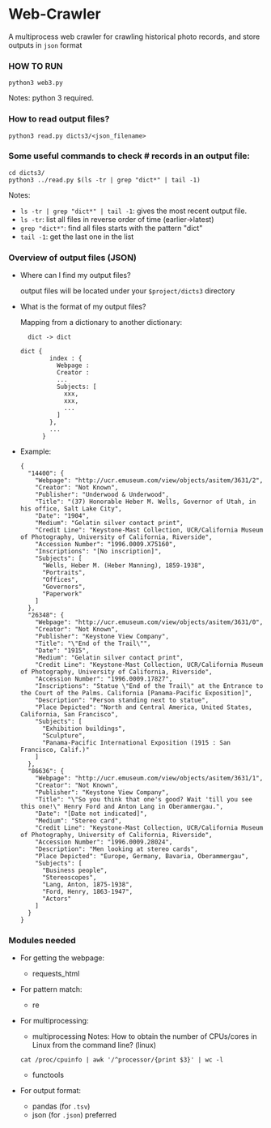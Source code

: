 # Web-Crawler
A multiprocess web crawler for crawling historical photo records, and store outputs in `json` format

### HOW TO RUN
```
python3 web3.py
```
Notes: python 3 required.

### How to read output files?
```
python3 read.py dicts3/<json_filename>
```

### Some useful commands to check # records in an output file:
```
cd dicts3/
python3 ../read.py $(ls -tr | grep "dict*" | tail -1)
```
Notes:
- `ls -tr | grep "dict*" | tail -1`: gives the most recent output file.
- `ls -tr`: list all files in reverse order of time (earlier->latest)
- `grep "dict*"`: find all files starts with the pattern "dict"
- `tail -1`: get the last one in the list

### Overview of output files (JSON)
- Where can I find my output files?

  output files will be located under your `$project/dicts3` directory

- What is the format of my output files?

  Mapping from a dictionary to another dictionary:
  ```
    dict -> dict

  dict {
          index : {
            Webpage : 
            Creator : 
            ...
            Subjects: [
              xxx, 
              xxx,
              ...
            ]
          },
          ...
        }
  ```

- Example:
  ```
  {
    "14400": {
      "Webpage": "http://ucr.emuseum.com/view/objects/asitem/3631/2",
      "Creator": "Not Known",
      "Publisher": "Underwood & Underwood",
      "Title": "(37) Honorable Heber M. Wells, Governor of Utah, in his office, Salt Lake City",
      "Date": "1904",
      "Medium": "Gelatin silver contact print",
      "Credit Line": "Keystone-Mast Collection, UCR/California Museum of Photography, University of California, Riverside",
      "Accession Number": "1996.0009.X75160",
      "Inscriptions": "[No inscription]",
      "Subjects": [
        "Wells, Heber M. (Heber Manning), 1859-1938",
        "Portraits",
        "Offices",
        "Governors",
        "Paperwork"
      ]
    },
    "26348": {
      "Webpage": "http://ucr.emuseum.com/view/objects/asitem/3631/0",
      "Creator": "Not Known",
      "Publisher": "Keystone View Company",
      "Title": "\"End of the Trail\"",
      "Date": "1915",
      "Medium": "Gelatin silver contact print",
      "Credit Line": "Keystone-Mast Collection, UCR/California Museum of Photography, University of California, Riverside",
      "Accession Number": "1996.0009.17827",
      "Inscriptions": "Statue \"End of the Trail\" at the Entrance to the Court of the Palms. California [Panama-Pacific Exposition]",
      "Description": "Person standing next to statue",
      "Place Depicted": "North and Central America, United States, California, San Francisco",
      "Subjects": [
        "Exhibition buildings",
        "Sculpture",
        "Panama-Pacific International Exposition (1915 : San Francisco, Calif.)"
      ]
    },
    "86636": {
      "Webpage": "http://ucr.emuseum.com/view/objects/asitem/3631/1",
      "Creator": "Not Known",
      "Publisher": "Keystone View Company",
      "Title": "\"So you think that one's good? Wait 'till you see this one!\" Henry Ford and Anton Lang in Oberammergau.",
      "Date": "[Date not indicated]",
      "Medium": "Stereo card",
      "Credit Line": "Keystone-Mast Collection, UCR/California Museum of Photography, University of California, Riverside",
      "Accession Number": "1996.0009.28024",
      "Description": "Men looking at stereo cards",
      "Place Depicted": "Europe, Germany, Bavaria, Oberammergau",
      "Subjects": [
        "Business people",
        "Stereoscopes",
        "Lang, Anton, 1875-1938",
        "Ford, Henry, 1863-1947",
        "Actors"
      ]
    }
  }
  ```

### Modules needed
- For getting the webpage:
  - requests_html
  
- For pattern match:
  - re

- For multiprocessing:
  - multiprocessing
  Notes: 
  How to obtain the number of CPUs/cores in Linux from the command line?
  (linux)
  ```
  cat /proc/cpuinfo | awk '/^processor/{print $3}' | wc -l
  ```
  
  - functools
  
- For output format:
  - pandas (for `.tsv`)
  - json (for `.json`) preferred
